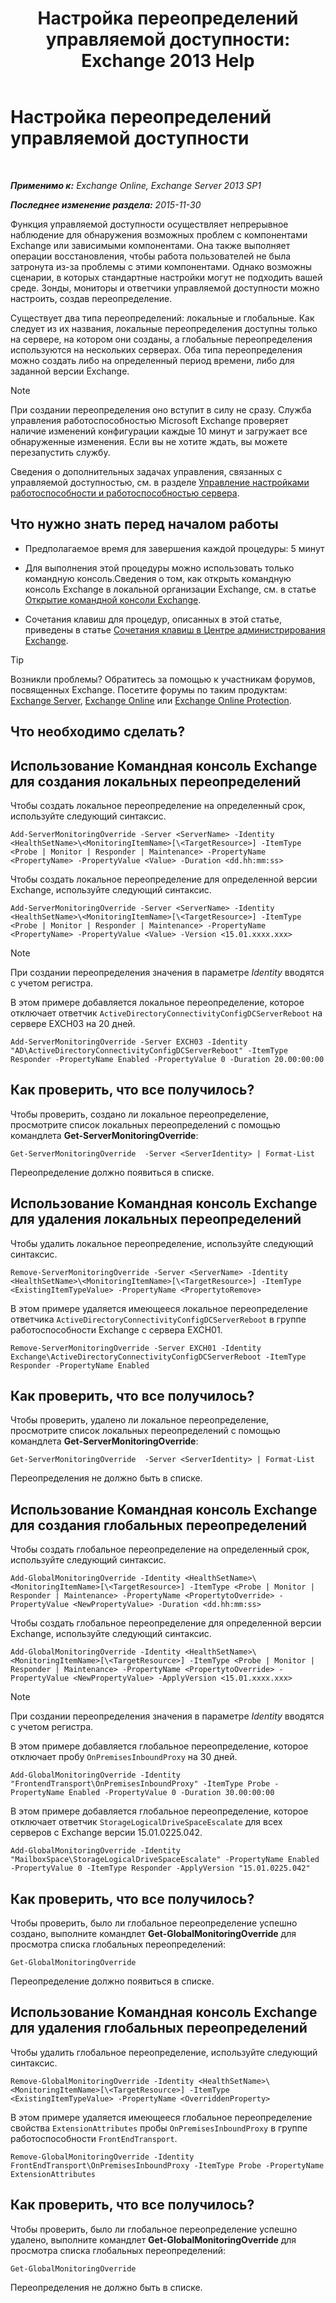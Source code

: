 ﻿---
title: 'Настройка переопределений управляемой доступности: Exchange 2013 Help'
TOCTitle: Настройка переопределений управляемой доступности
ms:assetid: c8f315b3-1d5e-4ad9-8bea-9c3a4a13ebfc
ms:mtpsurl: https://technet.microsoft.com/ru-ru/library/Dn482055(v=EXCHG.150)
ms:contentKeyID: 59890406
ms.date: 04/30/2018
mtps_version: v=EXCHG.150
ms.translationtype: HT
---

# Настройка переопределений управляемой доступности

 

_**Применимо к:** Exchange Online, Exchange Server 2013 SP1_

_**Последнее изменение раздела:** 2015-11-30_

Функция управляемой доступности осуществляет непрерывное наблюдение для обнаружения возможных проблем с компонентами Exchange или зависимыми компонентами. Она также выполняет операции восстановления, чтобы работа пользователей не была затронута из-за проблемы с этими компонентами. Однако возможны сценарии, в которых стандартные настройки могут не подходить вашей среде. Зонды, мониторы и ответчики управляемой доступности можно настроить, создав переопределение.

Существует два типа переопределений: локальные и глобальные. Как следует из их названия, локальные переопределения доступны только на сервере, на котором они созданы, а глобальные переопределения используются на нескольких серверах. Оба типа переопределения можно создать либо на определенный период времени, либо для заданной версии Exchange.

> [!NOTE]  
> При создании переопределения оно вступит в силу не сразу. Служба управления работоспособностью Microsoft Exchange проверяет наличие изменений конфигурации каждые 10 минут и загружает все обнаруженные изменения. Если вы не хотите ждать, вы можете перезапустить службу.


Сведения о дополнительных задачах управления, связанных с управляемой доступностью, см. в разделе [Управление настройками работоспособности и работоспособностью сервера](manage-health-sets-and-server-health-exchange-2013-help.md).

## Что нужно знать перед началом работы

  - Предполагаемое время для завершения каждой процедуры: 5 минут

  - Для выполнения этой процедуры можно использовать только командную консоль.Сведения о том, как открыть командную консоль Exchange в локальной организации Exchange, см. в статье [Открытие командной консоли Exchange](https://technet.microsoft.com/ru-ru/library/dd638134\(v=exchg.150\)).

  - Сочетания клавиш для процедур, описанных в этой статье, приведены в статье [Сочетания клавиш в Центре администрирования Exchange](keyboard-shortcuts-in-the-exchange-admin-center-exchange-online-protection-help.md).

> [!TIP]  
> Возникли проблемы? Обратитесь за помощью к участникам форумов, посвященных Exchange. Посетите форумы по таким продуктам: <a href="https://go.microsoft.com/fwlink/p/?linkid=60612">Exchange Server</a>, <a href="https://go.microsoft.com/fwlink/p/?linkid=267542">Exchange Online</a> или <a href="https://go.microsoft.com/fwlink/p/?linkid=285351">Exchange Online Protection</a>.


## Что необходимо сделать?

## Использование Командная консоль Exchange для создания локальных переопределений

Чтобы создать локальное переопределение на определенный срок, используйте следующий синтаксис.

    Add-ServerMonitoringOverride -Server <ServerName> -Identity <HealthSetName>\<MonitoringItemName>[\<TargetResource>] -ItemType <Probe | Monitor | Responder | Maintenance> -PropertyName <PropertyName> -PropertyValue <Value> -Duration <dd.hh:mm:ss>

Чтобы создать локальное переопределение для определенной версии Exchange, используйте следующий синтаксис.

    Add-ServerMonitoringOverride -Server <ServerName> -Identity <HealthSetName>\<MonitoringItemName>[\<TargetResource>] -ItemType <Probe | Monitor | Responder | Maintenance> -PropertyName <PropertyName> -PropertyValue <Value> -Version <15.01.xxxx.xxx>

> [!NOTE]  
> При создании переопределения значения в параметре <em>Identity</em> вводятся с учетом регистра.


В этом примере добавляется локальное переопределение, которое отключает ответчик `ActiveDirectoryConnectivityConfigDCServerReboot` на сервере EXCH03 на 20 дней.

    Add-ServerMonitoringOverride -Server EXCH03 -Identity "AD\ActiveDirectoryConnectivityConfigDCServerReboot" -ItemType Responder -PropertyName Enabled -PropertyValue 0 -Duration 20.00:00:00

## Как проверить, что все получилось?

Чтобы проверить, создано ли локальное переопределение, просмотрите список локальных переопределений с помощью командлета **Get-ServerMonitoringOverride**:

    Get-ServerMonitoringOverride  -Server <ServerIdentity> | Format-List

Переопределение должно появиться в списке.

## Использование Командная консоль Exchange для удаления локальных переопределений

Чтобы удалить локальное переопределение, используйте следующий синтаксис.

    Remove-ServerMonitoringOverride -Server <ServerName> -Identity <HealthSetName>\<MonitoringItemName>[\<TargetResource>] -ItemType <ExistingItemTypeValue> -PropertyName <PropertytoRemove>

В этом примере удаляется имеющееся локальное переопределение ответчика `ActiveDirectoryConnectivityConfigDCServerReboot` в группе работоспособности Exchange с сервера EXCH01.

    Remove-ServerMonitoringOverride -Server EXCH01 -Identity Exchange\ActiveDirectoryConnectivityConfigDCServerReboot -ItemType Responder -PropertyName Enabled

## Как проверить, что все получилось?

Чтобы проверить, удалено ли локальное переопределение, просмотрите список локальных переопределений с помощью командлета **Get-ServerMonitoringOverride**:

    Get-ServerMonitoringOverride  -Server <ServerIdentity> | Format-List

Переопределения не должно быть в списке.

## Использование Командная консоль Exchange для создания глобальных переопределений

Чтобы создать глобальное переопределение на определенный срок, используйте следующий синтаксис.

    Add-GlobalMonitoringOverride -Identity <HealthSetName>\<MonitoringItemName>[\<TargetResource>] -ItemType <Probe | Monitor | Responder | Maintenance> -PropertyName <PropertytoOverride> -PropertyValue <NewPropertyValue> -Duration <dd.hh:mm:ss>

Чтобы создать глобальное переопределение для определенной версии Exchange, используйте следующий синтаксис.

    Add-GlobalMonitoringOverride -Identity <HealthSetName>\<MonitoringItemName>[\<TargetResource>] -ItemType <Probe | Monitor | Responder | Maintenance> -PropertyName <PropertytoOverride> -PropertyValue <NewPropertyValue> -ApplyVersion <15.01.xxxx.xxx>

> [!NOTE]  
> При создании переопределения значения в параметре <em>Identity</em> вводятся с учетом регистра.


В этом примере добавляется глобальное переопределение, которое отключает пробу `OnPremisesInboundProxy` на 30 дней.

    Add-GlobalMonitoringOverride -Identity "FrontendTransport\OnPremisesInboundProxy" -ItemType Probe -PropertyName Enabled -PropertyValue 0 -Duration 30.00:00:00

В этом примере добавляется глобальное переопределение, которое отключает ответчик `StorageLogicalDriveSpaceEscalate` для всех серверов с Exchange версии 15.01.0225.042.

    Add-GlobalMonitoringOverride -Identity "MailboxSpace\StorageLogicalDriveSpaceEscalate" -PropertyName Enabled -PropertyValue 0 -ItemType Responder -ApplyVersion "15.01.0225.042"

## Как проверить, что все получилось?

Чтобы проверить, было ли глобальное переопределение успешно создано, выполните командлет **Get-GlobalMonitoringOverride** для просмотра списка глобальных переопределений:

    Get-GlobalMonitoringOverride

Переопределение должно появиться в списке.

## Использование Командная консоль Exchange для удаления глобальных переопределений

Чтобы удалить глобальное переопределение, используйте следующий синтаксис.

    Remove-GlobalMonitoringOverride -Identity <HealthSetName>\<MonitoringItemName>[\<TargetResource>] -ItemType <ExistingItemTypeValue> -PropertyName <OverriddenProperty>

В этом примере удаляется имеющееся глобальное переопределение свойства `ExtensionAttributes` пробы `OnPremisesInboundProxy` в группе работоспособности `FrontEndTransport`.

    Remove-GlobalMonitoringOverride -Identity FrontEndTransport\OnPremisesInboundProxy -ItemType Probe -PropertyName ExtensionAttributes

## Как проверить, что все получилось?

Чтобы проверить, было ли глобальное переопределение успешно удалено, выполните командлет **Get-GlobalMonitoringOverride** для просмотра списка глобальных переопределений:

    Get-GlobalMonitoringOverride

Переопределения не должно быть в списке.

